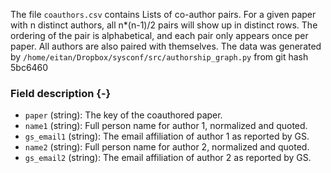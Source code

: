 The file `coauthors.csv` contains Lists of co-author pairs. For a given paper with n distinct authors, all n*(n-1)/2 pairs will show up in distinct rows. The ordering of the pair is alphabetical, and each pair only appears once per paper. All authors are also paired with themselves.
The data was generated by `/home/eitan/Dropbox/sysconf/src/authorship_graph.py` from git hash 5bc6460


### Field description {-}

  * `paper` (string): The key of the coauthored paper.
  * `name1` (string): Full person name for author 1, normalized and quoted.
  * `gs_email1` (string): The email affiliation of author 1 as reported by GS.
  * `name2` (string): Full person name for author 2, normalized and quoted.
  * `gs_email2` (string): The email affiliation of author 2 as reported by GS.
